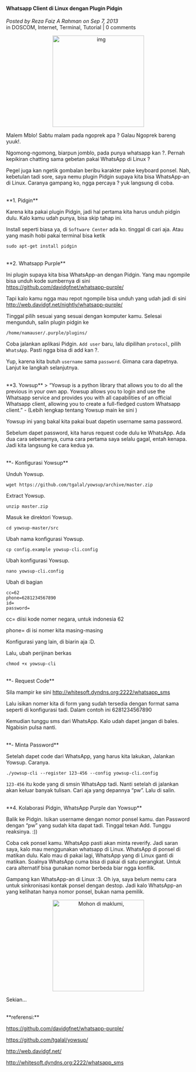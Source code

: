 #### Whatsapp Client di Linux dengan Plugin Pidgin
_Posted by Reza Faiz A Rahman on Sep 7, 2013_
<br>
in DOSCOM, Internet, Terminal, Tutorial | 0 comments	

<p align="center">
	<img src="./posts/2013-09-07-whatsapp-client-di-linux-dengan-plugin-pidgin/WhatsApp-Messenger-for-Symbian-Updated-to-2-8-22.jpg" height="250px" alt="img">
</p> 

Malem Mblo! Sabtu malam pada ngoprek apa ? Galau Ngoprek bareng yuuk!.

Ngomong-ngomong, biarpun jomblo, pada punya whatsapp kan ?. Pernah kepikiran chatting sama gebetan pakai WhatsApp di Linux ?

Pegel juga kan ngetik gombalan beribu karakter pake keyboard ponsel. Nah, kebetulan tadi sore, saya nemu plugin Pidgin supaya kita bisa WhatsApp-an di Linux. Caranya gampang ko, ngga percaya ? yuk langsung di coba.

<br>
**1. Pidgin**

Karena kita pakai plugin Pidgin, jadi hal pertama kita harus unduh pidgin dulu. Kalo kamu udah punya, bisa skip tahap ini.

Install seperti biasa ya, di `Software Center` ada ko. tinggal di cari aja. Atau yang masih hobi pakai terminal bisa ketik
```
sudo apt-get install pidgin
```

<br>
**2. Whatsapp Purple**

Ini plugin supaya kita bisa WhatsApp-an dengan Pidgin. Yang mau ngompile bisa unduh kode sumbernya di sini <https://github.com/davidgfnet/whatsapp-purple/>

Tapi kalo kamu ngga mau repot ngompile bisa unduh yang udah jadi di sini <http://web.davidgf.net/nightly/whatsapp-purple/>

Tinggal pilih sesuai yang sesuai dengan komputer kamu. Selesai mengunduh, salin plugin pidgin ke
```
/home/namauser/.purple/plugins/
```

Coba jalankan aplikasi Pidgin. `Add user` baru, lalu dipilihan `protocol`, pilih `WhatsApp`. Pasti ngga bisa di add kan ?.

Yup, karena kita butuh `username` sama `password`. Gimana cara dapetnya. Lanjut ke langkah selanjutnya.

<br>
**3. Yowsup**
> “Yowsup is a python library that allows you to do all the previous in your own app. Yowsup allows you to login and use the Whatsapp service and provides you with all capabilities of an official Whatsapp client, allowing you to create a full-fledged custom Whatsapp client.” - (Lebih lengkap tentang Yowsup main ke sini <https://github.com/tgalal/yowsup/>)

Yowsup ini yang bakal kita pakai buat dapetin username sama password.

Sebelum dapet password, kita harus request code dulu ke WhatsApp. Ada dua cara sebenarnya, cuma cara pertama saya selalu gagal, entah kenapa. Jadi kita langsung ke cara kedua ya.

<br>
**- Konfigurasi Yowsup**

Unduh Yowsup.
```
wget https://github.com/tgalal/yowsup/archive/master.zip
```

Extract Yowsup.
```
unzip master.zip
```

Masuk ke direktori Yowsup.
```
cd yowsup-master/src
```

Ubah nama konfigurasi Yowsup.
```
cp config.example yowsup-cli.config
```

Ubah konfigurasi Yowsup.
```
nano yowsup-cli.config
```

Ubah di bagian
```
cc=62
phone=6281234567890
id=
password=
```

cc= diisi kode nomer negara, untuk indonesia 62

phone= di isi nomer kita masing-masing

Konfigurasi yang lain, di biarin aja :D.

Lalu, ubah perijinan berkas
```
chmod +x yowsup-cli
```

<br>
**- Request Code**

Sila mampir ke sini <http://whitesoft.dyndns.org:2222/whatsapp_sms>

Lalu isikan nomer kita di form yang sudah tersedia dengan format sama seperti di konfigurasi tadi. Dalam contoh ini 6281234567890

Kemudian tunggu sms dari WhatsApp. Kalo udah dapet jangan di bales. Ngabisin pulsa nanti.

<br>
**- Minta Password**

Setelah dapet code dari WhatsApp, yang harus kita lakukan, Jalankan Yowsup. Caranya.
```
./yowsup-cli --register 123-456 --config yowsup-cli.config
```

`123-456` itu kode yang di smsin WhatsApp tadi. Nanti setelah di jalankan akan keluar banyak tulisan. Cari aja yang depannya “pw”. Lalu di salin.

<br>
**4. Kolaborasi Pidgin, WhatsApp Purple dan Yowsup**

Balik ke Pidgin. Isikan username dengan nomor ponsel kamu. dan Password dengan “pw” yang sudah kita dapat tadi. Tinggal tekan Add. Tunggu reaksinya. :))

Coba cek ponsel kamu. WhatsApp pasti akan minta reverify. Jadi saran saya, kalo mau menggunakan whatsapp di Linux. WhatsApp di ponsel di matikan dulu. Kalo mau di pakai lagi, WhatsApp yang di Linux ganti di matikan. Soalnya WhatsApp cuma bisa di pakai di satu perangkat. Untuk cara alternatif bisa gunakan nomor berbeda biar ngga konflik.

Gampang kan WhatsApp-an di Linux :3. Oh iya, saya belum nemu cara untuk sinkronisasi kontak ponsel dengan destop. Jadi kalo WhatsApp-an yang kelihatan hanya nomor ponsel, bukan nama pemilik.
<p align="center">
	<img src="./posts/2013-09-07-whatsapp-client-di-linux-dengan-plugin-pidgin/rect3117.png" height="250px" alt="Mohon di maklumi,">
</p> 

 
Sekian…

<br>
**referensi:**

<https://github.com/davidgfnet/whatsapp-purple/>

<https://github.com/tgalal/yowsup/>

<http://web.davidgf.net/>

<http://whitesoft.dyndns.org:2222/whatsapp_sms>